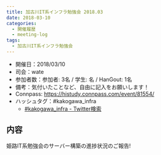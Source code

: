 ```yaml
---
title: 加古川IT系インフラ勉強会 2018.03
date: 2018-03-10
categories:
  - 開催履歴
  - meeting-log
tags:
  - 加古川IT系インフラ勉強会
---
```


* 開催日：2018/03/10
* 司会：wate
* 参加者数：参加者: 3名 / 学生:  名 / HanGout:  1名
* 備考：気付いたことなど、自由に記入をお願いします！
* Connpass: https://histudy.connpass.com/event/81554/
* ハッシュタグ：#kakogawa_infra
    * [#kakogawa_infra - Twitter検索](https://twitter.com/search?q=%23kakogawa_infra&src=typd)

内容
-------------------------

姫路IT系勉強会のサーバー構築の進捗状況のご報告!
